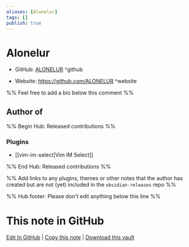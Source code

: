 ```yaml
---
aliases: [Alonelur]
tags: []
publish: true
---
```


# Alonelur

- GitHub: [ALONELUR](https://github.com/ALONELUR/) ^github
<!-- - Discord: `@` ^discord-->
- Website: <https://github.com/ALONELUR> ^website
<!-- - [[Publish sites|Publish site]]: <https://> ^publish-->

%% Feel free to add a bio below this comment %%

## Author of

%% Begin Hub: Released contributions %%

### Plugins

- [[vim-im-select|Vim IM Select]]

%% End Hub: Released contributions %%

%% Add links to any plugins, themes or other notes that the author has created but are not (yet) included in the `obsidian-releases` repo %%

<!--
### Unlisted plugins
-->

<!--
### Others
-->

<!--
## Sponsor this author
-->

<!-- - [[GitHub sponsors]]: [Sponsor @ALONELUR on GitHub Sponsors](https://github.com/sponsors/ALONELUR) ^github-sponsor-->
<!-- - [[Buy me a coffee]]: <https://> ^buy-me-a-coffee-->
<!-- - [[PayPal]]: <https://> ^paypal-->
<!-- - [[Patreon]]: <https://> ^patreon-->

<!--
## Follow this author
-->

<!-- - [[YouTube Channels|On YouTube]]: <https://> ^youtube-->
<!-- - Twitter: <https://> ^twitter-->
<!-- - ... -->

%% Hub footer: Please don't edit anything below this line %%

# This note in GitHub

<span class="git-footer">[Edit In GitHub](https://github.dev/obsidian-community/obsidian-hub/blob/main/01%20-%20Community/People/ALONELUR.md "git-hub-edit-note") | [Copy this note](https://raw.githubusercontent.com/obsidian-community/obsidian-hub/main/01%20-%20Community/People/ALONELUR.md "git-hub-copy-note") | [Download this vault](https://github.com/obsidian-community/obsidian-hub/archive/refs/heads/main.zip "git-hub-download-vault") </span>
